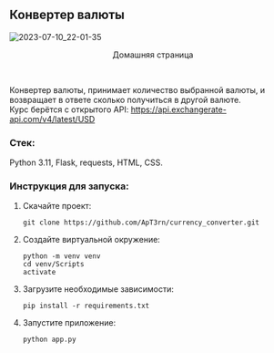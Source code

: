 ## Конвертер валюты

![2023-07-10_22-01-35](https://github.com/ApT3rn/currency_converter_flask/assets/96689510/20e0d502-63c1-4580-a898-14c6dc81a704)
<p align=center>Домашняя страница</p>
<br>

Конвертер валюты, принимает количество выбранной валюты, 
и возвращает в ответе сколько получиться в другой валюте.<br>
Курс берётся с открытого API: https://api.exchangerate-api.com/v4/latest/USD

### Стек:

Python 3.11, Flask, requests, HTML, CSS.

### Инструкция для запуска:

1. Скачайте проект:
   ```
   git clone https://github.com/ApT3rn/currency_converter.git
   ```
2. Создайте виртуальной окружение:
   ```
   python -m venv venv
   cd venv/Scripts
   activate
   ```
3. Загрузите необходимые зависимости:
    ```
    pip install -r requirements.txt
    ```
4. Запустите приложение:
    ```
    python app.py
    ```
